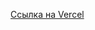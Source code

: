 <a href="https://todo-kata-andreystarenkiy-andreyss-projects.vercel.app/?_vercel_share=4Tg7XD1vPUvAu0UTzDFsF0gENpEqJhSv">Ссылка на Vercel</a>
